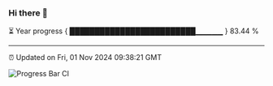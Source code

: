 ### Hi there 👋

⏳ Year progress { █████████████████████████▁▁▁▁▁ } 83.44 %

---

⏰ Updated on Fri, 01 Nov 2024 09:38:21 GMT

![Progress Bar CI](https://github.com/IshwaranRudhara/GIT-ACTION/workflows/Progress%20Bar%20CI/badge.svg)
